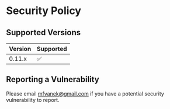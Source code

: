 # Security Policy

## Supported Versions

| Version | Supported          |
|---------| ------------------ |
| 0.11.x  | :white_check_mark: |

## Reporting a Vulnerability

Please email mfvanek@gmail.com if you have a potential security vulnerability to report.
